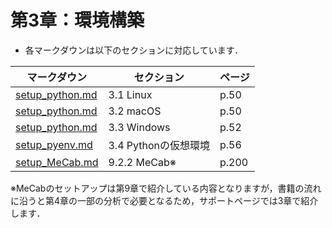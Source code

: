 # 第3章：環境構築

*   各マークダウンは以下のセクションに対応しています．

| マークダウン                                 | セクション            | ページ |
| -------------------------------------------- | --------------------- | ------ |
| [setup_python.md](./setup_python.md#linux)   | 3.1  Linux            | p.50   |
| [setup_python.md](./setup_python.md#macos)   | 3.2  macOS            | p.50   |
| [setup_python.md](./setup_python.md#windows) | 3.3  Windows          | p.52   |
| [setup_pyenv.md](./setup_pyenv.md)           | 3.4  Pythonの仮想環境 | p.56   |
| [setup_MeCab.md](./setup_MeCab.md)           | 9.2.2  MeCab※         | p.200  |

※MeCabのセットアップは第9章で紹介している内容となりますが，書籍の流れに沿うと第4章の一部の分析で必要となるため，サポートページでは3章で紹介します．


